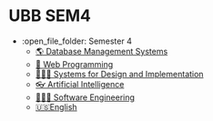 # UBB SEM4
<ul>
  <li>:open_file_folder: Semester 4
    <ul>
      <li>
        <a href="#">
          🌎 Database Management Systems
      </li>
      <li>
        <a href="#">
          🤳  Web Programming
      </li>
      <li>
        <a href="#">
          👩🏼‍🏫  Systems for Design and Implementation
      </li>
      <li>
        <a href="#">
          👓  Artificial Intelligence
      </li>
      <li>
        <a href="https://github.com/ungurnicoleta/SEM4/tree/master/ISS">
          👩🏼‍💻  Software Engineering
        </a>
      </li>
      <li>
        <a href="#">
         🇺🇸English
        </a>
      </li>
    </ul>
</ul>
<br>
